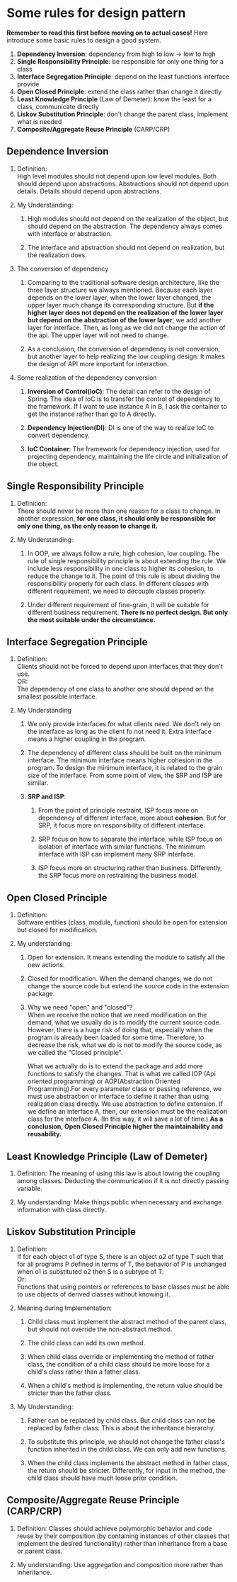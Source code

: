 # Some rules for design pattern

**Remember to read this first before moving on to actual cases!** 
Here introduce some basic rules to design a good system.
1. **Dependency Inversion**: dependency from high to low -> low to high
2. **Single Responsibility Principle**: be responsible for only one thing for a  class
3. **Interface Segregation Principle**: depend on the least functions interface provide
4. **Open Closed Principle**: extend the class rather than change it directly
5. **Least Knowledge Principle** (Law of Demeter): know the least for a class, communicate directly
6. **Liskov Substitution Principle**: don't change the parent class, implement what is needed
7. **Composite/Aggregate Reuse Principle** (CARP/CRP)

## Dependence Inversion
1. Definition:  
High level modules should not depend upon low level modules.
Both should depend upon abstractions. Abstractions should not depend upon details. 
Details should depend upon abstractions.

2. My Understanding:  
    1.  High modules should not depend on the realization of the object,
    but should depend on the abstraction. The dependency always comes
    with interface or abstraction.

    2.  The interface and abstraction should not depend on realization, but the realization does.

3. The conversion of dependency
    1. Comparing to the traditional software design architecture, like the three layer structure we always mentioned.
    Because each layer depends on the lower layer, when the lower layer changed, the upper layer much change its corresponding
    structure. But **if the higher layer does not depend on the realization of the lower layer but depend on the abstraction of the 
    lower layer**, we add another layer for interface. Then, as long as we did not change the action of the api. The upper layer 
    will not need to change.
    
    2. As a conclusion, the conversion of dependency is not conversion, but another layer to help realizing the low coupling design.
    It makes the design of API more important for interaction.
    
4. Some realization of the dependency conversion
    1. **Inversion of Control(IoC)**: The detail can refer to the design of Spring.
    The idea of IoC is to transfer the control of dependency to the framework. If I want to use instance A in B, 
    I ask the container to get the instance rather than go to A directly.
    
    2. **Dependency Injection(DI)**: DI is one of the way to realize IoC to convert dependency.
    
    3. **IoC Container**: The framework for dependency injection, used for projecting dependency, maintaining the life circle and initialization of the object.


## Single Responsibility Principle
1. Definition:  
    There should never be more than one reason for a class to change.
    In another expression, **for one class, it should only be responsible for only one thing, as the only
    reason to change it.**
    
2. My Understanding:  
    1. In OOP, we always follow a rule, high cohesion, low coupling. The rule of single responsibility principle is about extending
    the rule. We include less responsibility in one class to higher its cohesion, to reduce the change to it. The point of this rule
    is about dividing the responsibility properly for each class. In different classes with different requirement, we need to decouple
    classes properly.
    
    2. Under different requirement of fine-grain, it will be suitable for different business requirement. 
    **There is no perfect design. But only the most suitable under the circumstance.**
    
## Interface Segregation Principle
1.  Definition:  
    Clients should not be forced to depend upon interfaces that they don't use.  
    OR:  
    The dependency of one class to another one should depend on the smallest possible interface.
    
2. My Understanding
    1. We only provide interfaces for what clients need. We don't rely on the interface as long as the client fo not need it.
    Extra interface means a higher coupling in the program.
    
    2. The dependency of different class should be built on the minimum interface. The minimum interface means higher cohesion
    in the program. To design the minimum interface, it is related to the grain size of the interface. From some point of view,
    the SRP and ISP are similar.
    
    3. **SRP and ISP**:  
        1. From the point of principle restraint, ISP focus more on dependency of different interface, more about **cohesion**.
        But for SRP, it focus more on responsibility of different interface.
        
        2. SRP focus on how to separate the interface, while ISP focus on isolation of interface with similar functions. The
        minimum interface with ISP can implement many SRP interface. 
        
        3. ISP focus more on structuring rather than business. Differently, the SRP focus more on restraining the business model.
        
## Open Closed Principle
1. Definition:  
    Software entities (class, module, function) should be open for extension but closed for modification.
    
2. My understanding:
    1. Open for extension. It means extending the module to satisfy all the new actions.
    
    2. Closed for modification. When the demand changes, we do not change the source code but extend the source code
    in the extension package.
    
    3. Why we need "open" and "closed"?  
        When we receive the notice that we need modification on the demand, what we usually do is to modify the current 
        source code. However, there is a huge risk of doing that, especially when the program is already been loaded for some time.
        Therefore, to decrease the risk, what we do is not to modify the source code, as we called the "Closed principle".  
        
        What we actually do is to extend the package and add more functions to satisfy the changes. That is what we called IOP (Api oriented programming)
         or AOP(Abstraction Oriented Programming).For every parameter class or passing reference, we must use abstraction or interface to define it rather
         than using realization class directly. We use abstraction to define extension. If we define an interface A, then, our extension must be the realization 
         class for the interface A. (In this way, it will save a lot of time.) **As a conclusion, Open Closed Principle higher the maintainability and reusability.**

## Least Knowledge Principle (Law of Demeter)
1. Definition: 
    The meaning of using this law is about lowing the coupling among classes. Deducting the communication if it is not 
    directly passing variable.
    
2. My understanding: 
    Make things public when necessary and exchange information with class directly. 

## Liskov Substitution Principle
1. Definition:  
    If for each object o1 of type S, there is an object o2 of type T such that for all programs P
    defined in terms of T, the behavior of P is unchanged when o1 is substituted o2 then S is a subtype of T.  
    Or:  
    Functions that using pointers or references to base classes must be able
     to use objects of derived classes without knowing it.
     
2. Meaning during Implementation:
    1. Child class must implement the abstract method of the parent class, but should not override the non-abstract method.
    
    2. The child class can add its own method.
    
    3. When child class override or implementing the method of father class, the condition of a child class should be more 
    loose for a child's class rather than a father class.
    
    4. When a child's method is implementing, the return value should be stricter than the father class.
    
3. My Understanding:
    1. Father can be replaced by child class. But child class can not be replaced by father class. This is about the inheritance hierarchy.
    
    2. To substitute this principle, we should not change the father class's function inherited in the child class. We can only add new functions.
    
    3. When the child class implements the abstract method in father class, the return should be stricter. Differently, for input in the method, 
    the child class should have much loose prior condition.
    
## Composite/Aggregate Reuse Principle (CARP/CRP)
1. Definition:
    Classes should achieve polymorphic behavior and code reuse by their composition (by containing instances of other classes that 
    implement the desired functionality) rather than inheritance from a base or parent class.
    
2. My understanding:
    Use aggregation and composition more rather than inheritance. 